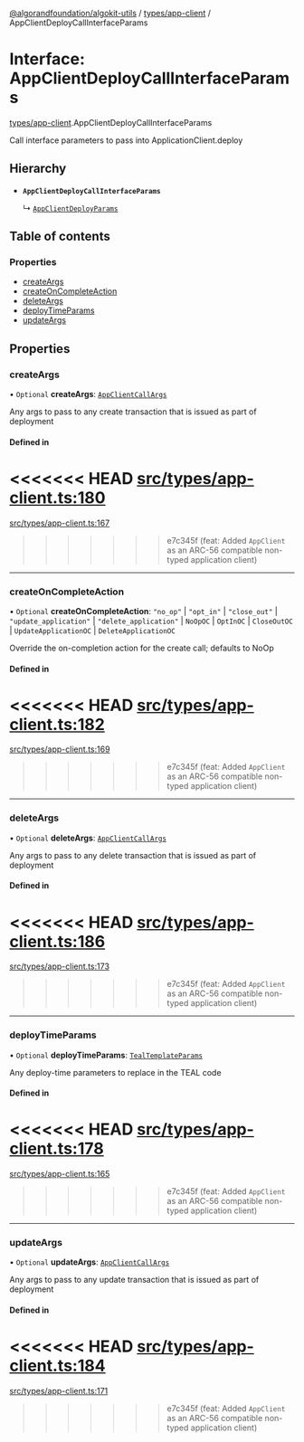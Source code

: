 [@algorandfoundation/algokit-utils](../README.md) / [types/app-client](../modules/types_app_client.md) / AppClientDeployCallInterfaceParams

# Interface: AppClientDeployCallInterfaceParams

[types/app-client](../modules/types_app_client.md).AppClientDeployCallInterfaceParams

Call interface parameters to pass into ApplicationClient.deploy

## Hierarchy

- **`AppClientDeployCallInterfaceParams`**

  ↳ [`AppClientDeployParams`](types_app_client.AppClientDeployParams.md)

## Table of contents

### Properties

- [createArgs](types_app_client.AppClientDeployCallInterfaceParams.md#createargs)
- [createOnCompleteAction](types_app_client.AppClientDeployCallInterfaceParams.md#createoncompleteaction)
- [deleteArgs](types_app_client.AppClientDeployCallInterfaceParams.md#deleteargs)
- [deployTimeParams](types_app_client.AppClientDeployCallInterfaceParams.md#deploytimeparams)
- [updateArgs](types_app_client.AppClientDeployCallInterfaceParams.md#updateargs)

## Properties

### createArgs

• `Optional` **createArgs**: [`AppClientCallArgs`](../modules/types_app_client.md#appclientcallargs)

Any args to pass to any create transaction that is issued as part of deployment

#### Defined in

<<<<<<< HEAD
[src/types/app-client.ts:180](https://github.com/algorandfoundation/algokit-utils-ts/blob/main/src/types/app-client.ts#L180)
=======
[src/types/app-client.ts:167](https://github.com/algorandfoundation/algokit-utils-ts/blob/main/src/types/app-client.ts#L167)
>>>>>>> e7c345f (feat: Added `AppClient` as an ARC-56 compatible non-typed application client)

___

### createOnCompleteAction

• `Optional` **createOnCompleteAction**: ``"no_op"`` \| ``"opt_in"`` \| ``"close_out"`` \| ``"update_application"`` \| ``"delete_application"`` \| `NoOpOC` \| `OptInOC` \| `CloseOutOC` \| `UpdateApplicationOC` \| `DeleteApplicationOC`

Override the on-completion action for the create call; defaults to NoOp

#### Defined in

<<<<<<< HEAD
[src/types/app-client.ts:182](https://github.com/algorandfoundation/algokit-utils-ts/blob/main/src/types/app-client.ts#L182)
=======
[src/types/app-client.ts:169](https://github.com/algorandfoundation/algokit-utils-ts/blob/main/src/types/app-client.ts#L169)
>>>>>>> e7c345f (feat: Added `AppClient` as an ARC-56 compatible non-typed application client)

___

### deleteArgs

• `Optional` **deleteArgs**: [`AppClientCallArgs`](../modules/types_app_client.md#appclientcallargs)

Any args to pass to any delete transaction that is issued as part of deployment

#### Defined in

<<<<<<< HEAD
[src/types/app-client.ts:186](https://github.com/algorandfoundation/algokit-utils-ts/blob/main/src/types/app-client.ts#L186)
=======
[src/types/app-client.ts:173](https://github.com/algorandfoundation/algokit-utils-ts/blob/main/src/types/app-client.ts#L173)
>>>>>>> e7c345f (feat: Added `AppClient` as an ARC-56 compatible non-typed application client)

___

### deployTimeParams

• `Optional` **deployTimeParams**: [`TealTemplateParams`](types_app.TealTemplateParams.md)

Any deploy-time parameters to replace in the TEAL code

#### Defined in

<<<<<<< HEAD
[src/types/app-client.ts:178](https://github.com/algorandfoundation/algokit-utils-ts/blob/main/src/types/app-client.ts#L178)
=======
[src/types/app-client.ts:165](https://github.com/algorandfoundation/algokit-utils-ts/blob/main/src/types/app-client.ts#L165)
>>>>>>> e7c345f (feat: Added `AppClient` as an ARC-56 compatible non-typed application client)

___

### updateArgs

• `Optional` **updateArgs**: [`AppClientCallArgs`](../modules/types_app_client.md#appclientcallargs)

Any args to pass to any update transaction that is issued as part of deployment

#### Defined in

<<<<<<< HEAD
[src/types/app-client.ts:184](https://github.com/algorandfoundation/algokit-utils-ts/blob/main/src/types/app-client.ts#L184)
=======
[src/types/app-client.ts:171](https://github.com/algorandfoundation/algokit-utils-ts/blob/main/src/types/app-client.ts#L171)
>>>>>>> e7c345f (feat: Added `AppClient` as an ARC-56 compatible non-typed application client)
